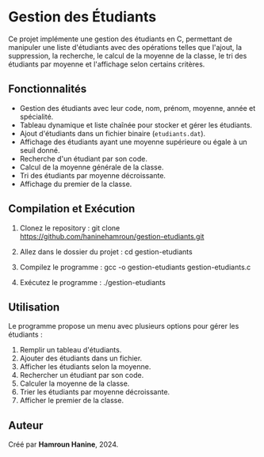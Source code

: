 # Gestion des Étudiants

Ce projet implémente une gestion des étudiants en C, permettant de manipuler une liste d'étudiants avec des opérations telles que l'ajout, la suppression, la recherche, le calcul de la moyenne de la classe, le tri des étudiants par moyenne et l'affichage selon certains critères.

## Fonctionnalités

- Gestion des étudiants avec leur code, nom, prénom, moyenne, année et spécialité.
- Tableau dynamique et liste chaînée pour stocker et gérer les étudiants.
- Ajout d'étudiants dans un fichier binaire (`etudiants.dat`).
- Affichage des étudiants ayant une moyenne supérieure ou égale à un seuil donné.
- Recherche d'un étudiant par son code.
- Calcul de la moyenne générale de la classe.
- Tri des étudiants par moyenne décroissante.
- Affichage du premier de la classe.

## Compilation et Exécution

1. Clonez le repository :
git clone https://github.com/haninehamroun/gestion-etudiants.git

2. Allez dans le dossier du projet :
cd gestion-etudiants

3. Compilez le programme :
gcc -o gestion-etudiants gestion-etudiants.c

4. Exécutez le programme :
./gestion-etudiants

## Utilisation

Le programme propose un menu avec plusieurs options pour gérer les étudiants :
1. Remplir un tableau d'étudiants.
2. Ajouter des étudiants dans un fichier.
3. Afficher les étudiants selon la moyenne.
4. Rechercher un étudiant par son code.
5. Calculer la moyenne de la classe.
6. Trier les étudiants par moyenne décroissante.
7. Afficher le premier de la classe.

## Auteur

Créé par **Hamroun Hanine**, 2024.

